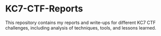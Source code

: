 # KC7-CTF-Reports
This repository contains my reports and write-ups for different KC7 CTF challenges, including analysis of techniques, tools, and lessons learned.
